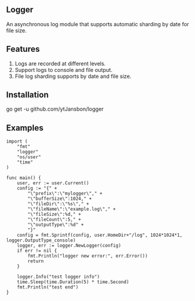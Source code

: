 ## Logger
An asynchronous log module that supports automatic sharding by date for file size.

## Features
1. Logs are recorded at different levels.
2. Support logs to console and file output.
3. File log sharding supports by date and file size.

## Installation
go get -u github.com/ytJansbon/logger

## Examples
    import (
    	"fmt"
    	"logger"
    	"os/user"
    	"time"
    )
    
    func main() {
    	user, err := user.Current()
    	config := "{" +
    		"\"prefix\":\"mylogger\"," +
    		"\"bufferSize\":1024," +
    		"\"fileDir\":\"%s\"," +
    		"\"fileName\":\"example.log\"," +
    		"\"fileSize\":%d," +
    		"\"fileCount\":5," +
    		"\"outputType\":%d" +
    		"}"
    	config = fmt.Sprintf(config, user.HomeDir+"/log", 1024*1024*1, logger.OutputType_console)
    	logger, err := logger.NewLogger(config)
    	if err != nil {
    		fmt.Println("logger new error:", err.Error())
    		return
    	}
    
    	logger.Info("test logger info")
    	time.Sleep(time.Duration(5) * time.Second)
    	fmt.Println("test end")
    }